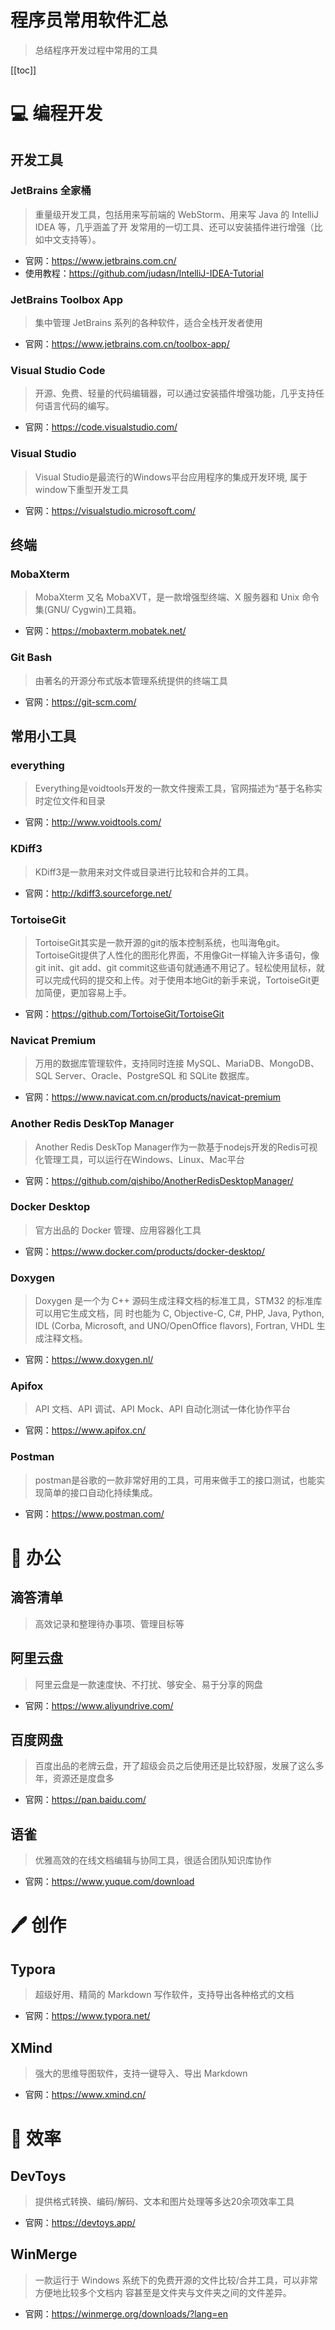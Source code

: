 # 程序员常用软件汇总

> 总结程序开发过程中常用的工具

[[toc]]

# 💻 编程开发

## 开发工具

### JetBrains 全家桶

> 重量级开发工具，包括用来写前端的 WebStorm、用来写 Java 的 IntelliJ IDEA 等，几乎涵盖了开
发常用的一切工具、还可以安装插件进行增强（比如中文支持等）。

* 官网：https://www.jetbrains.com.cn/
* 使用教程：https://github.com/judasn/IntelliJ-IDEA-Tutorial

### JetBrains Toolbox App

> 集中管理 JetBrains 系列的各种软件，适合全栈开发者使用

* 官网：https://www.jetbrains.com.cn/toolbox-app/

### Visual Studio Code

> 开源、免费、轻量的代码编辑器，可以通过安装插件增强功能，几乎支持任何语言代码的编写。

* 官网：https://code.visualstudio.com/

### Visual Studio

> Visual Studio是最流行的Windows平台应用程序的集成开发环境, 属于window下重型开发工具

* 官网：https://visualstudio.microsoft.com/

## 终端

### MobaXterm

>  MobaXterm 又名 MobaXVT，是一款增强型终端、X 服务器和 Unix 命令集(GNU/ Cygwin)工具箱。

* 官网：https://mobaxterm.mobatek.net/

### Git Bash

> 由著名的开源分布式版本管理系统提供的终端工具

* 官网：https://git-scm.com/

## 常用小工具

### everything

> Everything是voidtools开发的一款文件搜索工具，官网描述为“基于名称实时定位文件和目录

* 官网：http://www.voidtools.com/

### KDiff3

> KDiff3是一款用来对文件或目录进行比较和合并的工具。

* 官网：http://kdiff3.sourceforge.net/

### TortoiseGit

> TortoiseGit其实是一款开源的git的版本控制系统，也叫海龟git。TortoiseGit提供了人性化的图形化界面，不用像Git一样输入许多语句，像git init、git add、git commit这些语句就通通不用记了。轻松使用鼠标，就可以完成代码的提交和上传。对于使用本地Git的新手来说，TortoiseGit更加简便，更加容易上手。

* 官网：https://github.com/TortoiseGit/TortoiseGit

### Navicat Premium

> 万用的数据库管理软件，支持同时连接 MySQL、MariaDB、MongoDB、SQL Server、Oracle、PostgreSQL 和 SQLite 数据库。

* 官网：https://www.navicat.com.cn/products/navicat-premium

### Another Redis DeskTop Manager

> Another Redis DeskTop Manager作为一款基于nodejs开发的Redis可视化管理工具，可以运行在Windows、Linux、Mac平台

* 官网：https://github.com/qishibo/AnotherRedisDesktopManager/

### Docker Desktop

> 官方出品的 Docker 管理、应用容器化工具

* 官网：https://www.docker.com/products/docker-desktop/

### Doxygen

> Doxygen 是一个为 C++ 源码生成注释文档的标准工具，STM32 的标准库可以用它生成文档，同
时也能为 C, Objective-C, C#, PHP, Java, Python, IDL (Corba, Microsoft, and UNO/OpenOffice
flavors), Fortran, VHDL 生成注释文档。

* 官网：https://www.doxygen.nl/

### Apifox

> API 文档、API 调试、API Mock、API 自动化测试一体化协作平台

* 官网：https://www.apifox.cn/

### Postman

> postman是谷歌的一款非常好用的工具，可用来做手工的接口测试，也能实现简单的接口自动化持续集成。

* 官网：https://www.postman.com/


# 📃 办公

## 滴答清单

> 高效记录和整理待办事项、管理目标等

## 阿里云盘

> 阿里云盘是一款速度快、不打扰、够安全、易于分享的网盘

* 官网：https://www.aliyundrive.com/

## 百度网盘

> 百度出品的老牌云盘，开了超级会员之后使用还是比较舒服，发展了这么多年，资源还是度盘多

* 官网：https://pan.baidu.com/

## 语雀

> 优雅高效的在线文档编辑与协同工具，很适合团队知识库协作

* 官网：https://www.yuque.com/download

# 🖊️ 创作

## Typora

> 超级好用、精简的 Markdown 写作软件，支持导出各种格式的文档

* 官网：https://www.typora.net/

## XMind

> 强大的思维导图软件，支持一键导入、导出 Markdown

* 官网：https://www.xmind.cn/

# 🚀 效率

## DevToys

> 提供格式转换、编码/解码、文本和图片处理等多达20余项效率工具

* 官网：https://devtoys.app/

## WinMerge

> 一款运行于 Windows 系统下的免费开源的文件比较/合并工具，可以非常方便地比较多个文档内
容甚至是文件夹与文件夹之间的文件差异。

* 官网：https://winmerge.org/downloads/?lang=en